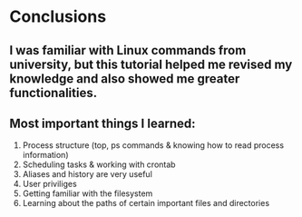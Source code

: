 # Conclusions

## I was familiar with Linux commands from university, but this tutorial helped me revised my knowledge and also showed me greater functionalities.

## Most important things I learned:
  1. Process structure (top, ps commands & knowing how to read process information)
  2. Scheduling tasks & working with crontab
  3. Aliases and history are very useful
  4. User priviliges
  5. Getting familiar with the filesystem
  6. Learning about the paths of certain important files and directories
